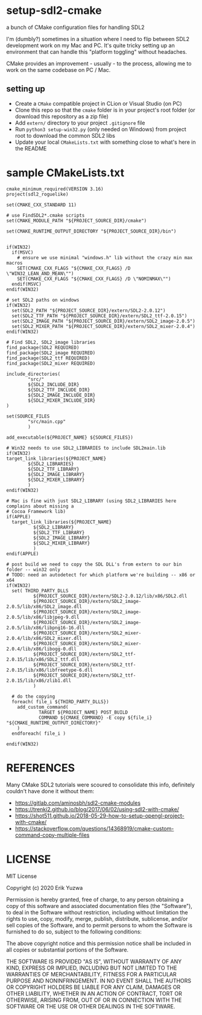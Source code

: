 # setup-sdl2-cmake
a bunch of CMake configuration files for handling SDL2

I'm (dumbly?) sometimes in a situation where I need to flip between SDL2 development
work on my Mac and PC. It's quite tricky setting up an environment that can handle
this "platform toggling" without headaches.

CMake provides an improvement - usually - to the process, allowing me to work
on the same codebase on PC / Mac.

## setting up

- Create a `CMake` compatible project in CLion or Visual Studio (on PC)
- Clone this repo so that the `cmake` folder is in your project's root folder (or download
this repository as a zip file)
- Add `extern/` directory to your project `.gitignore` file
- Run `python3 setup-win32.py` (only needed on Windows) from project root to download the common SDL2 libs
- Update your local `CMakeLists.txt` with something close to what's here in the README

# sample CMakeLists.txt

```
cmake_minimum_required(VERSION 3.16)
project(sdl2_roguelike)

set(CMAKE_CXX_STANDARD 11)

# use FindSDL2*.cmake scripts
set(CMAKE_MODULE_PATH "${PROJECT_SOURCE_DIR}/cmake")

set(CMAKE_RUNTIME_OUTPUT_DIRECTORY "${PROJECT_SOURCE_DIR}/bin")


if(WIN32)
  if(MSVC)
    # ensure we use minimal "windows.h" lib without the crazy min max macros
    SET(CMAKE_CXX_FLAGS "${CMAKE_CXX_FLAGS} /D \"WIN32_LEAN_AND_MEAN\"")
    SET(CMAKE_CXX_FLAGS "${CMAKE_CXX_FLAGS} /D \"NOMINMAX\"")
  endif(MSVC)
endif(WIN32)

# set SDL2 paths on windows
if(WIN32)
  set(SDL2_PATH "${PROJECT_SOURCE_DIR}/extern/SDL2-2.0.12")
  set(SDL2_TTF_PATH "${PROJECT_SOURCE_DIR}/extern/SDL2_ttf-2.0.15")
  set(SDL2_IMAGE_PATH "${PROJECT_SOURCE_DIR}/extern/SDL2_image-2.0.5")
  set(SDL2_MIXER_PATH "${PROJECT_SOURCE_DIR}/extern/SDL2_mixer-2.0.4")
endif(WIN32)

# Find SDL2, SDL2_image libraries
find_package(SDL2 REQUIRED)
find_package(SDL2_image REQUIRED)
find_package(SDL2_ttf REQUIRED)
find_package(SDL2_mixer REQUIRED)

include_directories(
        "src/"
        ${SDL2_INCLUDE_DIR}
        ${SDL2_TTF_INCLUDE_DIR}
        ${SDL2_IMAGE_INCLUDE_DIR}
        ${SDL2_MIXER_INCLUDE_DIR}
)

set(SOURCE_FILES
        "src/main.cpp"
        )

add_executable(${PROJECT_NAME} ${SOURCE_FILES})

# Win32 needs to use SDL2_LIBRARIES to include SDL2main.lib
if(WIN32)
target_link_libraries(${PROJECT_NAME}
        ${SDL2_LIBRARIES}
        ${SDL2_TTF_LIBRARY}
        ${SDL2_IMAGE_LIBRARY}
        ${SDL2_MIXER_LIBRARY}
        )
endif(WIN32)

# Mac is fine with just SDL2_LIBRARY (using SDL2_LIBRARIES here complains about missing a
# Cocoa Framework lib)
if(APPLE)
  target_link_libraries(${PROJECT_NAME}
          ${SDL2_LIBRARY}
          ${SDL2_TTF_LIBRARY}
          ${SDL2_IMAGE_LIBRARY}
          ${SDL2_MIXER_LIBRARY}
          )
endif(APPLE)

# post build we need to copy the SDL DLL's from extern to our bin folder -- win32 only
# TODO: need an autodetect for which platform we're building -- x86 or x64
if(WIN32)
  set( THIRD_PARTY_DLLS
          ${PROJECT_SOURCE_DIR}/extern/SDL2-2.0.12/lib/x86/SDL2.dll
          ${PROJECT_SOURCE_DIR}/extern/SDL2_image-2.0.5/lib/x86/SDL2_image.dll
          ${PROJECT_SOURCE_DIR}/extern/SDL2_image-2.0.5/lib/x86/libjpeg-9.dll
          ${PROJECT_SOURCE_DIR}/extern/SDL2_image-2.0.5/lib/x86/libpng16-16.dll
          ${PROJECT_SOURCE_DIR}/extern/SDL2_mixer-2.0.4/lib/x86/SDL2_mixer.dll
          ${PROJECT_SOURCE_DIR}/extern/SDL2_mixer-2.0.4/lib/x86/libogg-0.dll
          ${PROJECT_SOURCE_DIR}/extern/SDL2_ttf-2.0.15/lib/x86/SDL2_ttf.dll
          ${PROJECT_SOURCE_DIR}/extern/SDL2_ttf-2.0.15/lib/x86/libfreetype-6.dll
          ${PROJECT_SOURCE_DIR}/extern/SDL2_ttf-2.0.15/lib/x86/zlib1.dll
          )

  # do the copying
  foreach( file_i ${THIRD_PARTY_DLLS})
    add_custom_command(
            TARGET ${PROJECT_NAME} POST_BUILD
            COMMAND ${CMAKE_COMMAND} -E copy ${file_i} "${CMAKE_RUNTIME_OUTPUT_DIRECTORY}"
    )
  endforeach( file_i )

endif(WIN32)

```

# REFERENCES

Many CMake SDL2 tutorials were scoured to consolidate this info, definitely
couldn't have done it without them:

- https://gitlab.com/aminosbh/sdl2-cmake-modules
- https://trenki2.github.io/blog/2017/06/02/using-sdl2-with-cmake/
- https://shot511.github.io/2018-05-29-how-to-setup-opengl-project-with-cmake/
- https://stackoverflow.com/questions/14368919/cmake-custom-command-copy-multiple-files

# LICENSE

MIT License

Copyright (c) 2020 Erik Yuzwa

Permission is hereby granted, free of charge, to any person obtaining a copy
of this software and associated documentation files (the "Software"), to deal
in the Software without restriction, including without limitation the rights
to use, copy, modify, merge, publish, distribute, sublicense, and/or sell
copies of the Software, and to permit persons to whom the Software is
furnished to do so, subject to the following conditions:

The above copyright notice and this permission notice shall be included in all
copies or substantial portions of the Software.

THE SOFTWARE IS PROVIDED "AS IS", WITHOUT WARRANTY OF ANY KIND, EXPRESS OR
IMPLIED, INCLUDING BUT NOT LIMITED TO THE WARRANTIES OF MERCHANTABILITY,
FITNESS FOR A PARTICULAR PURPOSE AND NONINFRINGEMENT. IN NO EVENT SHALL THE
AUTHORS OR COPYRIGHT HOLDERS BE LIABLE FOR ANY CLAIM, DAMAGES OR OTHER
LIABILITY, WHETHER IN AN ACTION OF CONTRACT, TORT OR OTHERWISE, ARISING FROM,
OUT OF OR IN CONNECTION WITH THE SOFTWARE OR THE USE OR OTHER DEALINGS IN THE
SOFTWARE.